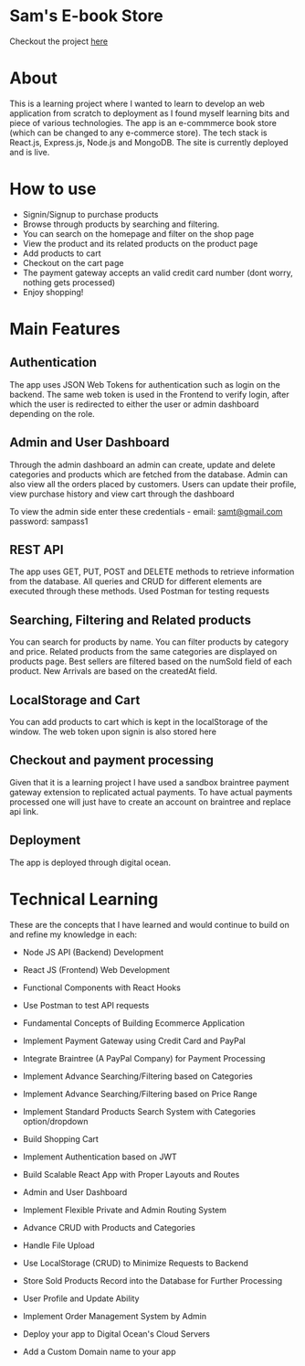 # Sam's E-book Store

Checkout the project [here](http://samraaj.xyz/)

# About
This is a learning project where I wanted to learn to develop an web application from scratch to deployment as I found myself learning bits and piece of various technologies. The app is an e-commmerce book store (which can be changed to any e-commerce store). The tech stack is React.js, Express.js, Node.js and MongoDB. The site is currently deployed and is live. 


# How to use

- Signin/Signup to purchase products
- Browse through products by searching and filtering. 
- You can search on the homepage and filter on the shop page
- View the product and its related products on the product page
- Add products to cart
- Checkout on the cart page
- The payment gateway accepts an valid credit card number (dont worry, nothing gets processed)
- Enjoy shopping!

# Main Features

## Authentication

The app uses JSON Web Tokens for authentication such as login on the backend. The same web token is used in the Frontend to verify login, after which the user is redirected to either the user or admin dashboard depending on the role. 



## Admin and User Dashboard
Through the admin dashboard an admin can create, update and delete categories and products which are fetched from the database. Admin can also view all the orders placed by customers. Users can update their profile, view purchase history and view cart through the dashboard

To view the admin side enter these credentials - 
email: samt@gmail.com
password: sampass1

## REST API

The app uses GET, PUT, POST and DELETE methods to retrieve information from the database. All queries and CRUD for different elements are executed through these methods. Used Postman for testing requests

## Searching, Filtering and Related products
You can search for products by name. You can filter products by category and price. Related products from the same categories are displayed on products page. Best sellers are filtered based on the numSold field of each product. New Arrivals are based on the createdAt field.


## LocalStorage and Cart
You can add products to cart which is kept in the localStorage of the window. The web token upon signin is also stored here

## Checkout and payment processing 

Given that it is a learning project I have used a sandbox braintree payment gateway extension to replicated actual payments. To have actual payments processed one will just have to create an account on braintree and replace api link.

## Deployment

The app is deployed through digital ocean. 






# Technical Learning

These are the concepts that I have learned and would continue to build on and refine my knowledge in each: 


-   Node JS API (Backend) Development
    
-   React JS (Frontend) Web Development
    
-   Functional Components with React Hooks
- Use Postman to test API requests
    
-   Fundamental Concepts of Building Ecommerce Application
    
-   Implement Payment Gateway using Credit Card and PayPal
    
-   Integrate Braintree (A PayPal Company) for Payment Processing
    
-   Implement Advance Searching/Filtering based on Categories
    
-   Implement Advance Searching/Filtering based on Price Range
    
-   Implement Standard Products Search System with Categories option/dropdown
    
-   Build Shopping Cart
    
-   Implement Authentication based on JWT
    
-   Build Scalable React App with Proper Layouts and Routes
    
-   Admin and User Dashboard
    
-   Implement Flexible Private and Admin Routing System
    
-   Advance CRUD with Products and Categories
    
-   Handle File Upload
    
-   Use LocalStorage (CRUD) to Minimize Requests to Backend
    
-   Store Sold Products Record into the Database for Further Processing
    
-   User Profile and Update Ability
    
-   Implement Order Management System by Admin
    
-   Deploy your app to Digital Ocean's Cloud Servers
    
-   Add a Custom Domain name to your app
    


